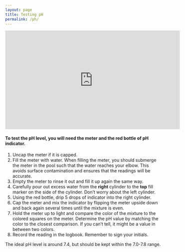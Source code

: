 ```yaml
---
layout: page
title: Testing pH
permalink: /ph/
---
```


<iframe width="560" height="315" src="https://www.youtube.com/embed/qiShiSfzh1s" frameborder="0" allowfullscreen></iframe>

#### To test the pH level, you will need the meter and the **red bottle** of pH indicator.

1. Uncap the meter if it is capped.
2. Fill the meter with water. When filling the meter,
you should submerge the meter in the pool such that the water reaches your elbow.
This avoids surface contamination and ensures that the readings will be accurate.
3. Empty the meter to rinse it out and fill it up again the same way.
4. Carefully pour out excess water from the **right** cylinder to the
**top** fill marker on the side of the cylinder. Don’t worry about the left cylinder.
5. Using the red bottle, drip 5 drops of indicator into the right cylinder.
6. Cap the meter and mix the indicator by flipping the meter upside down
and back again several times until the mixture is even.
7. Hold the meter up to light and compare the color of the mixture to the
colored squares on the meter. Determine the pH value by matching the color to the closest
comparison. If you can’t tell, it might be a value in between two colors.
8. Record the reading in the logbook. Remember to sign your initials.

The ideal pH level is around 7.4, but should be kept within the 7.0-7.8 range.